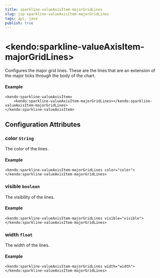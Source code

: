 ```yaml
---
title: sparkline-valueAxisItem-majorGridLines
slug: jsp-sparkline-valueAxisItem-majorGridLines
tags: api, java
publish: true
---
```


# \<kendo:sparkline-valueAxisItem-majorGridLines\>

Configures the major grid lines. These are the lines that are an extension of the major ticks through the
body of the chart.

#### Example
    <kendo:sparkline-valueAxisItem>
        <kendo:sparkline-valueAxisItem-majorGridLines></kendo:sparkline-valueAxisItem-majorGridLines>
    </kendo:sparkline-valueAxisItem>

## Configuration Attributes

### color `String`

The color of the lines.

#### Example
    <kendo:sparkline-valueAxisItem-majorGridLines color="color">
    </kendo:sparkline-valueAxisItem-majorGridLines>

### visible `boolean`

The visibility of the lines.

#### Example
    <kendo:sparkline-valueAxisItem-majorGridLines visible="visible">
    </kendo:sparkline-valueAxisItem-majorGridLines>

### width `float`

The width of the lines.

#### Example
    <kendo:sparkline-valueAxisItem-majorGridLines width="width">
    </kendo:sparkline-valueAxisItem-majorGridLines>

